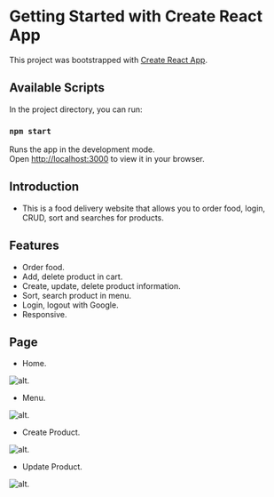 # Getting Started with Create React App

This project was bootstrapped with [Create React App](https://github.com/facebook/create-react-app).

## Available Scripts

In the project directory, you can run:

### `npm start`

Runs the app in the development mode.\
Open [http://localhost:3000](http://localhost:3000) to view it in your browser.

## Introduction

- This is a food delivery website that allows you to order food, login, CRUD, sort and searches for products.

## Features

- Order food.
- Add, delete product in cart.
- Create, update, delete product information.
- Sort, search product in menu.
- Login, logout with Google.
- Responsive.

## Page

- Home.

![alt](https://photos.google.com/photo/AF1QipOBWKq_CCnMAEUbhpCquNVlPRC-b_B7K9TeRA9P).

- Menu.

![alt](https://photos.google.com/photo/AF1QipOfwYppFNMXUWHjWU2IQAp9LfrsUydLrl8D9GTU).

- Create Product.

![alt](https://photos.google.com/photo/AF1QipNuA086TiOnItZE8PtHJKeTopBO4XAChg49Nbeg).

- Update Product.

![alt](https://photos.google.com/photo/AF1QipMmgw6noE9Qrq3UuR89sNp-a_rgqxTrTi3V6ISD).
